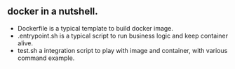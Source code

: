 ## docker in a nutshell.

* Dockerfile is a typical template to build docker image.
* .entrypoint.sh is a typical script to run business logic and keep container alive.
* test.sh a integration script to play with image and container, with various command example. 

